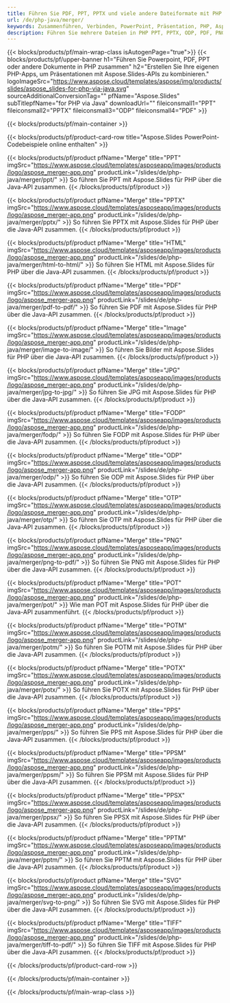 ```yaml
---
title: Führen Sie PDF, PPT, PPTX und viele andere Dateiformate mit PHP zusammen
url: /de/php-java/merger/
keywords: Zusammenführen, Verbinden, PowerPoint, Präsentation, PHP, Aspose
description: Führen Sie mehrere Dateien in PHP PPT, PPTX, ODP, PDF, PNG, JPG und vielen mehr zusammen.
---
```


{{< blocks/products/pf/main-wrap-class isAutogenPage="true">}}
{{< blocks/products/pf/upper-banner h1="Führen Sie Powerpoint, PDF, PPT oder andere Dokumente in PHP zusammen" h2="Erstellen Sie Ihre eigenen PHP-Apps, um Präsentationen mit Aspose.Slides-APIs zu kombinieren." logoImageSrc="https://www.aspose.cloud/templates/aspose/img/products/slides/aspose_slides-for-php-via-java.svg" sourceAdditionalConversionTag="" pfName="Aspose.Slides" subTitlepfName="for PHP via Java" downloadUrl="" fileiconsmall1="PPT" fileiconsmall2="PPTX" fileiconsmall3="ODP" fileiconsmall4="PDF" >}}

{{< blocks/products/pf/main-container >}}

{{< blocks/products/pf/product-card-row title="Aspose.Slides PowerPoint-Codebeispiele online enthalten" >}}

{{< blocks/products/pf/product pfName="Merge" title="PPT" imgSrc="https://www.aspose.cloud/templates/asposeapp/images/products/logo/aspose_merger-app.png" productLink="/slides/de/php-java/merger/ppt/" >}}
So führen Sie PPT mit Aspose.Slides für PHP über die Java-API zusammen.
{{< /blocks/products/pf/product >}}

{{< blocks/products/pf/product pfName="Merge" title="PPTX" imgSrc="https://www.aspose.cloud/templates/asposeapp/images/products/logo/aspose_merger-app.png" productLink="/slides/de/php-java/merger/pptx/" >}}
So führen Sie PPTX mit Aspose.Slides für PHP über die Java-API zusammen.
{{< /blocks/products/pf/product >}}

{{< blocks/products/pf/product pfName="Merge" title="HTML" imgSrc="https://www.aspose.cloud/templates/asposeapp/images/products/logo/aspose_merger-app.png" productLink="/slides/de/php-java/merger/html-to-html/" >}}
So führen Sie HTML mit Aspose.Slides für PHP über die Java-API zusammen.
{{< /blocks/products/pf/product >}}

{{< blocks/products/pf/product pfName="Merge" title="PDF" imgSrc="https://www.aspose.cloud/templates/asposeapp/images/products/logo/aspose_merger-app.png" productLink="/slides/de/php-java/merger/pdf-to-pdf/" >}}
So führen Sie PDF mit Aspose.Slides für PHP über die Java-API zusammen.
{{< /blocks/products/pf/product >}}

{{< blocks/products/pf/product pfName="Merge" title="Image" imgSrc="https://www.aspose.cloud/templates/asposeapp/images/products/logo/aspose_merger-app.png" productLink="/slides/de/php-java/merger/image-to-image/" >}}
So führen Sie Bilder mit Aspose.Slides für PHP über die Java-API zusammen.
{{< /blocks/products/pf/product >}}

{{< blocks/products/pf/product pfName="Merge" title="JPG" imgSrc="https://www.aspose.cloud/templates/asposeapp/images/products/logo/aspose_merger-app.png" productLink="/slides/de/php-java/merger/jpg-to-jpg/" >}}
So führen Sie JPG mit Aspose.Slides für PHP über die Java-API zusammen.
{{< /blocks/products/pf/product >}}

{{< blocks/products/pf/product pfName="Merge" title="FODP" imgSrc="https://www.aspose.cloud/templates/asposeapp/images/products/logo/aspose_merger-app.png" productLink="/slides/de/php-java/merger/fodp/" >}}
So führen Sie FODP mit Aspose.Slides für PHP über die Java-API zusammen.
{{< /blocks/products/pf/product >}}

{{< blocks/products/pf/product pfName="Merge" title="ODP" imgSrc="https://www.aspose.cloud/templates/asposeapp/images/products/logo/aspose_merger-app.png" productLink="/slides/de/php-java/merger/odp/" >}}
So führen Sie ODP mit Aspose.Slides für PHP über die Java-API zusammen.
{{< /blocks/products/pf/product >}}

{{< blocks/products/pf/product pfName="Merge" title="OTP" imgSrc="https://www.aspose.cloud/templates/asposeapp/images/products/logo/aspose_merger-app.png" productLink="/slides/de/php-java/merger/otp/" >}}
So führen Sie OTP mit Aspose.Slides für PHP über die Java-API zusammen.
{{< /blocks/products/pf/product >}}

{{< blocks/products/pf/product pfName="Merge" title="PNG" imgSrc="https://www.aspose.cloud/templates/asposeapp/images/products/logo/aspose_merger-app.png" productLink="/slides/de/php-java/merger/png-to-pdf/" >}}
So führen Sie PNG mit Aspose.Slides für PHP über die Java-API zusammen.
{{< /blocks/products/pf/product >}}

{{< blocks/products/pf/product pfName="Merge" title="POT" imgSrc="https://www.aspose.cloud/templates/asposeapp/images/products/logo/aspose_merger-app.png" productLink="/slides/de/php-java/merger/pot/" >}}
Wie man POT mit Aspose.Slides für PHP über die Java-API zusammenführt.
{{< /blocks/products/pf/product >}}

{{< blocks/products/pf/product pfName="Merge" title="POTM" imgSrc="https://www.aspose.cloud/templates/asposeapp/images/products/logo/aspose_merger-app.png" productLink="/slides/de/php-java/merger/potm/" >}}
So führen Sie POTM mit Aspose.Slides für PHP über die Java-API zusammen.
{{< /blocks/products/pf/product >}}

{{< blocks/products/pf/product pfName="Merge" title="POTX" imgSrc="https://www.aspose.cloud/templates/asposeapp/images/products/logo/aspose_merger-app.png" productLink="/slides/de/php-java/merger/potx/" >}}
So führen Sie POTX mit Aspose.Slides für PHP über die Java-API zusammen.
{{< /blocks/products/pf/product >}}

{{< blocks/products/pf/product pfName="Merge" title="PPS" imgSrc="https://www.aspose.cloud/templates/asposeapp/images/products/logo/aspose_merger-app.png" productLink="/slides/de/php-java/merger/pps/" >}}
So führen Sie PPS mit Aspose.Slides für PHP über die Java-API zusammen.
{{< /blocks/products/pf/product >}}

{{< blocks/products/pf/product pfName="Merge" title="PPSM" imgSrc="https://www.aspose.cloud/templates/asposeapp/images/products/logo/aspose_merger-app.png" productLink="/slides/de/php-java/merger/ppsm/" >}}
So führen Sie PPSM mit Aspose.Slides für PHP über die Java-API zusammen.
{{< /blocks/products/pf/product >}}

{{< blocks/products/pf/product pfName="Merge" title="PPSX" imgSrc="https://www.aspose.cloud/templates/asposeapp/images/products/logo/aspose_merger-app.png" productLink="/slides/de/php-java/merger/ppsx/" >}}
So führen Sie PPSX mit Aspose.Slides für PHP über die Java-API zusammen.
{{< /blocks/products/pf/product >}}

{{< blocks/products/pf/product pfName="Merge" title="PPTM" imgSrc="https://www.aspose.cloud/templates/asposeapp/images/products/logo/aspose_merger-app.png" productLink="/slides/de/php-java/merger/pptm/" >}}
So führen Sie PPTM mit Aspose.Slides für PHP über die Java-API zusammen.
{{< /blocks/products/pf/product >}}

{{< blocks/products/pf/product pfName="Merge" title="SVG" imgSrc="https://www.aspose.cloud/templates/asposeapp/images/products/logo/aspose_merger-app.png" productLink="/slides/de/php-java/merger/svg-to-png/" >}}
So führen Sie SVG mit Aspose.Slides für PHP über die Java-API zusammen.
{{< /blocks/products/pf/product >}}

{{< blocks/products/pf/product pfName="Merge" title="TIFF" imgSrc="https://www.aspose.cloud/templates/asposeapp/images/products/logo/aspose_merger-app.png" productLink="/slides/de/php-java/merger/tiff-to-pdf/" >}}
So führen Sie TIFF mit Aspose.Slides für PHP über die Java-API zusammen.
{{< /blocks/products/pf/product >}}

{{< /blocks/products/pf/product-card-row >}}

{{< /blocks/products/pf/main-container >}}
    
{{< /blocks/products/pf/main-wrap-class >}}